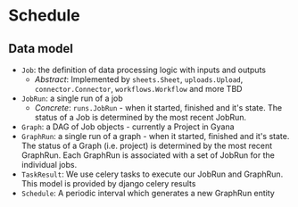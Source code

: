 # Schedule

## Data model

- `Job`: the definition of data processing logic with inputs and outputs
  - *Abstract*: Implemented by `sheets.Sheet`, `uploads.Upload`, `connector.Connector`, `workflows.Workflow` and more TBD
- `JobRun`: a single run of a job
  - *Concrete*: `runs.JobRun` - when it started, finished and it's state. The status of a Job is determined by the most recent JobRun.
- `Graph`: a DAG of Job objects - currently a Project in Gyana
- `GraphRun`: a single run of a graph - when it started, finished and it's state. The status of a Graph (i.e. project) is determined by the most recent GraphRun. Each GraphRun is associated with a set of JobRun for the individual jobs.
- `TaskResult`: We use celery tasks to execute our JobRun and GraphRun. This model is provided by django celery results
- `Schedule`: A periodic interval which generates a new GraphRun entity